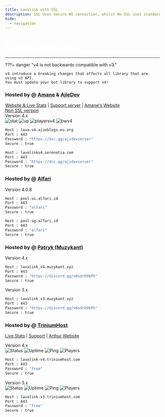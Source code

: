 ```yaml
---
title: Lavalink with SSL
description: SSL Uses Secure WS connection, whilst No SSL uses standard WS. if you want to use the SSL lavalink you need to make sure your bot uses that protocol.
hide:
  - navigation
---
```


<h1 style="font-family:Gotham SSm A;font-size: 2.0em;font-weight: 800;line-height:1.1;color: white;">Lavalink with SSL</h1>

<!-- inject image ad -->
<div data-ea-style="stickybox" class="dark horizontal" data-ea-publisher="darrennathanaelcom" data-ea-type="image"></div>

---

???+ danger "v4 is not backwards compatible with v3."

    v4 introduce a breaking changes that affects all library that are using v3 API.
    You must update your bot library to support v4!

<!-- PLEASE READ -->
<!-- PLEASE READ --> <!-- SUPPORT OTHER CONTRIBUTORS BY PLACING THE NEW LAVALINK AT THE VERY BOTTOM OF THE OTHERS! --> <!-- PLEASE READ -->
<!-- DO NOT SCRAPE THIS FILE, PLEASE USE THE API INSTEAD! -->
<!-- FOR ADVERTISING CONTACT ads@darrennathanael.com , PLEASE READ FAQS FOR MORE INFO! -->
<!-- PLEASE READ -->

### Hosted by @ [Amane](https://amane.my.id) & [AjieDev](https://github.com/AjieDev)
[Website & Live Stats](https://free.lavalink.rf.gd/) | [Support server](https://dsc.gg/ajidevserver) | [Amane's Website](https://lavalink-info.serenetia.com/)<br />
[Non SSL version](https://lavalink.darrennathanael.com/NoSSL/Lavalink-NonSSL/#hosted-by-amane-ajiedev) <br />
Version 4.x <br />
![stat](https://ajieblogs.eu.org/lavalink/v4/badge/Status) ![up](https://ajieblogs.eu.org/lavalink/v4/badge/Uptime) ![playersv4](https://ajieblogs.eu.org/lavalink/v4/badge/Players) ![bwv4](https://ajieblogs.eu.org/lavalink/v4/badge/Bandwidth)
```bash
Host : lava-v4.ajieblogs.eu.org
Port : 443
Password : "https://dsc.gg/ajidevserver"
Secure : true 
```
```bash
Host : lavalinkv4.serenetia.com
Port : 443
Password : "https://dsc.gg/ajidevserver"
Secure : true
```

### Hosted by @ [Alfari](https://www.youtube.com/watch?v=dQw4w9WgXcQ)
Version 4.0.8 
```bash
Host : pool-us.alfari.id
Port : 443
Password : "alfari"
Secure : true
```
```bash
Host : pool-sg.alfari.id
Port : 443
Password : "alfari"
Secure : true
```

### Hosted by @ [Patryk (Muzykant)](https://discord.gg/v6sdrD9kPh)
Version 4.x 
```bash
Host : lavalink_v4.muzykant.xyz
Port : 443
Password : "https://discord.gg/v6sdrD9kPh"
Secure : true
```
Version 3.x 
```bash
Host : lavalink_v3.muzykant.xyz
Port : 443
Password : "https://discord.gg/v6sdrD9kPh"
Secure : true
```


### Hosted by @ [TriniumHost](https://links.triniumhost.com/)
[Live Stats](https://lavalink-status.triniumhost.com/) | [Support](https://lavalink-status.triniumhost.com/suporte) | [Arthur Website](https://adssousag.is-a.dev/)

Version 4.x <br />
![Status](https://g-status.ecoguardiao.tech/api/badge/7/status) ![Uptime](https://g-status.ecoguardiao.tech/api/badge/7/uptime) ![Ping](https://g-status.ecoguardiao.tech/api/badge/7/ping) ![Players](https://lavalink-api-status.triniumhost.com/v4ssl/badge/connections)
```bash
Host : lavalink-v4.triniumhost.com
Port : 443
Password : "free"
Secure : true
```
Version 3.x <br />
![Status](https://g-status.ecoguardiao.tech/api/badge/8/status) ![Uptime](https://g-status.ecoguardiao.tech/api/badge/8/uptime) ![Ping](https://g-status.ecoguardiao.tech/api/badge/8/ping) ![Players](https://lavalink-api-status.triniumhost.com/v3ssl/badge/connections)
```bash
Host : lavalink-v3.triniumhost.com
Port : 443
Password : "free"
Secure : true    
```

